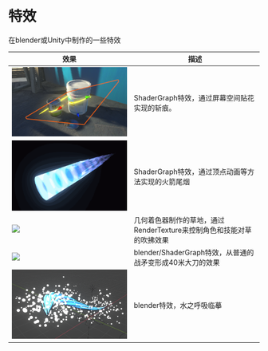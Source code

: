 # 特效

在blender或Unity中制作的一些特效

|效果|描述|
|-|-|
![](ScreenSpaceDecal.png)|ShaderGraph特效，通过屏幕空间贴花实现的斩痕。
![](TrailFlame.gif)|ShaderGraph特效，通过顶点动画等方法实现的火箭尾烟
![](https://i0.hdslb.com/bfs/album/a1e51b0140809034d20b77cf47dd0b99e0053368.gif@518w.gif)|几何着色器制作的草地，通过RenderTexture来控制角色和技能对草的吹拂效果
![](https://i0.hdslb.com/bfs/album/90668485ef13eb6cb30b70a3e118d9a6f57607ac.gif@518w.webp)|blender/ShaderGraph特效，从普通的战矛变形成40米大刀的效果
![](水之呼吸.png)|blender特效，水之呼吸临摹